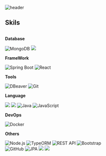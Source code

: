 ![header](https://capsule-render.vercel.app/api?type=waving&color=0:6994CDEE,100:EC6EAFFF&height=150&section=header&text=Welcome%20to%20My%20GitHub&fontSize=30&animation=fadeIn&fontAlign=30&fontAlignY=35&fontColor=FFFFFF)


## Skils
<div style="display:flex; flex-direction:column; align-items:flex-start;">
    <!-- Database -->
    <p><strong>Database</strong></p>
    <div>
        <img src="https://img.shields.io/badge/MongoDB-47A248?style=for-the-badge&logo=mongodb&logoColor=white" alt="MongoDB" />
        <img src="https://img.shields.io/badge/mysql-4479A1?style=for-the-badge&logo=mysql&logoColor=white"> 
    </div>
    <!-- FrameWork -->
    <p><strong>FrameWork</strong></p>
    <div>
        <img src="https://img.shields.io/badge/Spring-6DB33F?style=for-the-badge&logo=spring&logoColor=white" alt="Spring Boot" />
        <img src="https://img.shields.io/badge/React-20232A?style=for-the-badge&logo=react&logoColor=61DAFB" alt="React" />
    </div>
     <!-- Tools -->
    <p><strong>Tools</strong></p>
    <div>
       <img src="https://img.shields.io/badge/DBeaver-503E74?style=for-the-badge&logo=dbeaver&logoColor=white" alt="DBeaver" />
    <img src="https://img.shields.io/badge/Git-F05032?style=for-the-badge&logo=git&logoColor=white" alt="Git" />
    </div>
      <!-- Language -->
    <p><strong>Language</strong></p>
    <div
                <img src="https://img.shields.io/badge/javascript-F7DF1E?style=for-the-badge&logo=javascript&logoColor=black"> 
          <img src="https://img.shields.io/badge/TypeScript-007396?style=for-the-badge&logo=Typescript&logoColor=white"> 
        <img src="https://img.shields.io/badge/Dart-0175C2?style=for-the-badge&logo=dart&logoColor=white" />
         <img src="https://img.shields.io/badge/Java-007396?style=for-the-badge&logo=java&logoColor=white" alt="Java" />
       <img src="https://img.shields.io/badge/JavaScript-FFCA28?style=for-the-badge&logo=javascript&logoColor=black" alt="JavaScript" />
    </div>
     <!-- DevOps -->
    <p><strong>DevOps</strong></p>
    <div>
        <img src="https://img.shields.io/badge/Docker-2496ED?style=for-the-badge&logo=docker&logoColor=white" alt="Docker" />
    </div>
    <!-- Others -->
    <p><strong>Others</strong></p>
    <div>
        <img src="https://img.shields.io/badge/Node.js-339933?style=for-the-badge&logo=node.js&logoColor=white" alt="Node.js"> 
         <img src="https://img.shields.io/badge/TypeORM-007ACC?style=for-the-badge&logo=typeorm&logoColor=white" alt="TypeORM"> 
    <img src="https://img.shields.io/badge/REST%20API-005571?style=for-the-badge" alt="REST API" />
        <img src="https://img.shields.io/badge/Bootstrap-7952B3?style=for-the-badge&logo=bootstrap&logoColor=white" alt="Bootstrap" />
        </br>
        <img src="https://img.shields.io/badge/GitHub-181717?style=for-the-badge&logo=github&logoColor=white" alt="GitHub" />
        <img src="https://img.shields.io/badge/JPA-007396?style=for-the-badge&logo=java&logoColor=white" alt="JPA" />
         <img src="https://img.shields.io/badge/html5-E34F26?style=for-the-badge&logo=html5&logoColor=white"> 
        <img src="https://img.shields.io/badge/css-1572B6?style=for-the-badge&logo=css3&logoColor=white"> 
</div><br>
</div>







